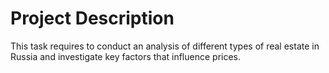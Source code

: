 # Project Description
This task requires to conduct an analysis of different types of real estate in Russia and investigate key factors that influence prices.
